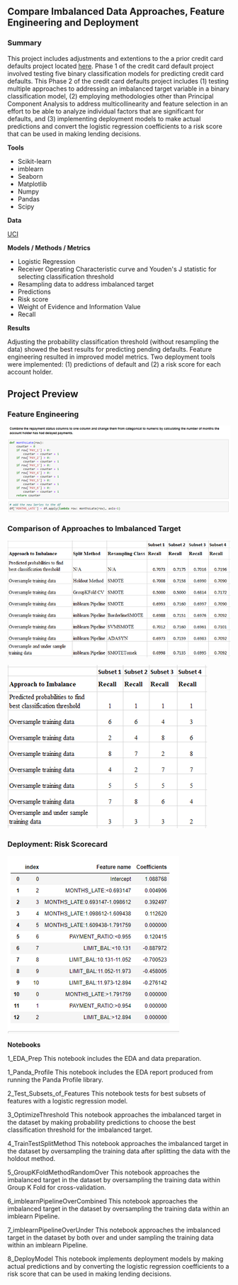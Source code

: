 ## Compare Imbalanced Data Approaches, Feature Engineering and Deployment

### Summary

This project includes adjustments and extentions to the a prior credit card defaults project located [here](https://github.com/MaryDonovanMartello/Credit-Card-Default-Prediction).  Phase 1 of the credit card default project involved testing five binary classification models for predicting credit card defaults.  This Phase 2 of the credit card defaults project includes (1) testing multiple approaches to addressing an imbalanced target variable in a binary classification model, (2) employing methodologies other than Principal Component Analysis to address multicollinearity and feature selection in an effort to be able to analyze individual factors that are significant for defaults, and (3) implementing deployment models to make actual predictions and convert the logistic regression coefficients to a risk score that can be used in making lending decisions. 

**Tools**

* Scikit-learn 
* imblearn
* Seaborn
* Matplotlib
* Numpy
* Pandas
* Scipy

**Data**

[UCI](http://archive.ics.uci.edu/ml) 

**Models / Methods / Metrics**

* Logistic Regression
* Receiver Operating Characteristic curve and Youden's J statistic for selecting classification threshold
* Resampling data to address imbalanced target
* Predictions
* Risk score
* Weight of Evidence and Information Value
* Recall

**Results**

Adjusting the probability classification threshold (without resampling the data) showed the best results for predicting pending defaults.  Feature engineering resulted in improved model metrics.  Two deployment tools were implemented:  (1) predictions of default and (2) a risk score for each account holder.

## Project Preview

### Feature Engineering

![Late](/images/Late.PNG)


### Comparison of Approaches to Imbalanced Target

![results](/images/ImbResults.PNG)


![rankings](/images/ImbRanking.PNG)


### Deployment:  Risk Scorecard

![ECD](/images/Scorecard.PNG)

**Notebooks**

1_EDA_Prep
This notebook includes the EDA and data preparation.

1_Panda_Profile
This notebook includes the EDA report produced from running the Panda Profile library.

2_Test_Subsets_of_Features
This notebook tests for best subsets of features with a logistic regression model.

3_OptimizeThreshold
This notebook approaches the imbalanced target in the dataset by making probability predictions to choose the best classification threshold for the imbalanced target.  

4_TrainTestSplitMethod
This notebook approaches the imbalanced target in the dataset by oversampling the training data after splitting the data with the holdout method.

5_GroupKFoldMethodRandomOver
This notebook approaches the imbalanced target in the dataset by oversampling the training data within Group K Fold for cross-validation.

6_imblearnPipelineOverCombined
This notebook approaches the imbalanced target in the dataset by oversampling the training data within an imblearn Pipeline.

7_imblearnPipelineOverUnder
This notebook approaches the imbalanced target in the dataset by both over and under sampling the training data within an imblearn Pipeline.

8_DeployModel
This notebook implements deployment models by making actual predictions and by converting the logistic regression coefficients to a risk score that can be used in making lending decisions.


